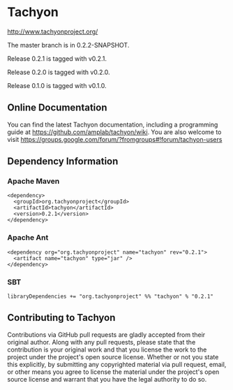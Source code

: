 Tachyon
=======

<http://www.tachyonproject.org/>

The master branch is in 0.2.2-SNAPSHOT.

Release 0.2.1 is tagged with v0.2.1.

Release 0.2.0 is tagged with v0.2.0.

Release 0.1.0 is tagged with v0.1.0.

## Online Documentation

You can find the latest Tachyon documentation, including a programming
guide at <https://github.com/amplab/tachyon/wiki>. You are also welcome
to visit <https://groups.google.com/forum/?fromgroups#!forum/tachyon-users>


## Dependency Information

### Apache Maven

    <dependency>
      <groupId>org.tachyonproject</groupId>
      <artifactId>tachyon</artifactId>
      <version>0.2.1</version>
    </dependency>

### Apache Ant

    <dependency org="org.tachyonproject" name="tachyon" rev="0.2.1">
      <artifact name="tachyon" type="jar" />
    </dependency>

### SBT

    libraryDependencies += "org.tachyonproject" %% "tachyon" % "0.2.1"

## Contributing to Tachyon

Contributions via GitHub pull requests are gladly accepted from their original
author. Along with any pull requests, please state that the contribution is
your original work and that you license the work to the project under the
project's open source license. Whether or not you state this explicitly, by
submitting any copyrighted material via pull request, email, or other means
you agree to license the material under the project's open source license and
warrant that you have the legal authority to do so.
